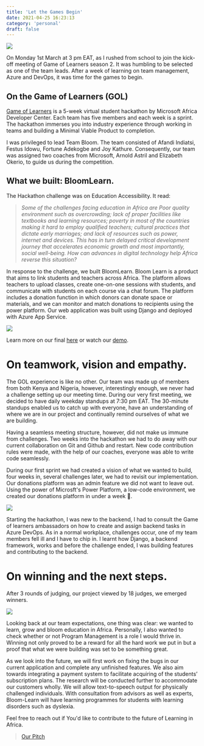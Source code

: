 ```yaml
---
title: 'Let the Games Begin'
date: 2021-04-25 16:23:13
category: 'personal'
draft: false
---
```


![](/images/gol-img-1.png)

On Monday 1st March at 3 pm EAT, as I rushed from school to join the kick-off meeting of Game of Learners season 2. It was humbling to be selected as one of the team leads. After a week of learning on team management, Azure and DevOps, it was time for the games to begin.

## On the Game of Learners (GOL)

[Game of Learners](http://aka.ms/GameofLearners) is a 5-week virtual student hackathon by Microsoft Africa Developer Center. Each team has five members and each week is a sprint. The hackathon immerses you into industry experience through working in teams and building a Minimal Viable Product to completion.

I was privileged to lead Team Bloom. The team consisted of Afandi Indiatsi, Festus Idowu, Fortune Adekogbe and Joy Kathure. Consequently, our team was assigned two coaches from Microsoft, Arnold Astril and Elizabeth Okerio, to guide us during the competition.

## What we built: BloomLearn.

The Hackathon challenge was on Education Accessibility. It read:

> _Some of the challenges facing education in Africa are Poor quality environment such as overcrowding; lack of proper facilities like textbooks and learning resources; poverty in most of the countries making it hard to employ qualified teachers; cultural practices that dictate early marriages; and lack of resources such as power, internet and devices. This has in turn delayed critical development journey that accelerates economic growth and most importantly, social well-being. How can advances in digital technology help Africa reverse this situation?_

In response to the challenge, we built BloomLearn. Bloom Learn is a product that aims to link students and teachers across Africa. The platform allows teachers to upload classes, create one-on-one sessions with students, and communicate with students on each course via a chat forum. The platform includes a donation function in which donors can donate space or materials, and we can monitor and match donations to recipients using the power platform. Our web application was built using Django and deployed with Azure App Service.

![](/images/gol-img-2.png)

Learn more on our final [here](https://devpost.com/software/bloom-learn) or watch our [demo](https://www.youtube.com/watch?v=Wj_XsqFRkSQ).

# On teamwork, vision and empathy.

The GOL experience is like no other. Our team was made up of members from both Kenya and Nigeria, however, interestingly enough, we never had a challenge setting up our meeting time. During our very first meeting, we decided to have daily weekday standups at 7:30 pm EAT. The 30-minute standups enabled us to catch up with everyone, have an understanding of where we are in our project and continually remind ourselves of what we are building.

Having a seamless meeting structure, however, did not make us immune from challenges. Two weeks into the hackathon we had to do away with our current collaboration on Git and Github and restart. New code contribution rules were made, with the help of our coaches, everyone was able to write code seamlessly.

During our first sprint we had created a vision of what we wanted to build, four weeks in, several challenges later, we had to revisit our implementation. Our donations platform was an admin feature we did not want to leave out. Using the power of Microsft's Power Platform, a low-code environment, we created our donations platform in under a week 🤯.

![](/images/gol-img-3.png)

Starting the hackathon, I was new to the backend, I had to consult the Game of learners ambassadors on how to create and assign backend tasks in Azure DevOps. As in a normal workplace, challenges occur, one of my team members fell ill and I have to chip in. I learnt how Django, a backend framework, works and before the challenge ended, I was building features and contributing to the backend.

# On winning and the next steps.

After 3 rounds of judging, our project viewed by 18 judges, we emerged winners.

![](/images/gol-img-4.png)

Looking back at our team expectations, one thing was clear: we wanted to learn, grow and bloom education in Africa. Personally, I also wanted to check whether or not Program Management is a role I would thrive in. Winning not only proved to be a reward for all the hard work we put in but a proof that what we were building was set to be something great.

As we look into the future, we will first work on fixing the bugs in our current application and complete any unfinished features. We also aim towards integrating a payment system to facilitate acquiring of the students’ subscription plans. The research will be conducted further to accommodate our customers wholly. We will allow text-to-speech output for physically challenged individuals. With consultation from advisors as well as experts, Bloom-Learn will have learning programmes for students with learning disorders such as dyslexia.

Feel free to reach out if You'd like to contribute to the future of Learning in Africa.

> [Our Pitch](https://www.youtube.com/watch?v=5V8oKzbwMjE)
